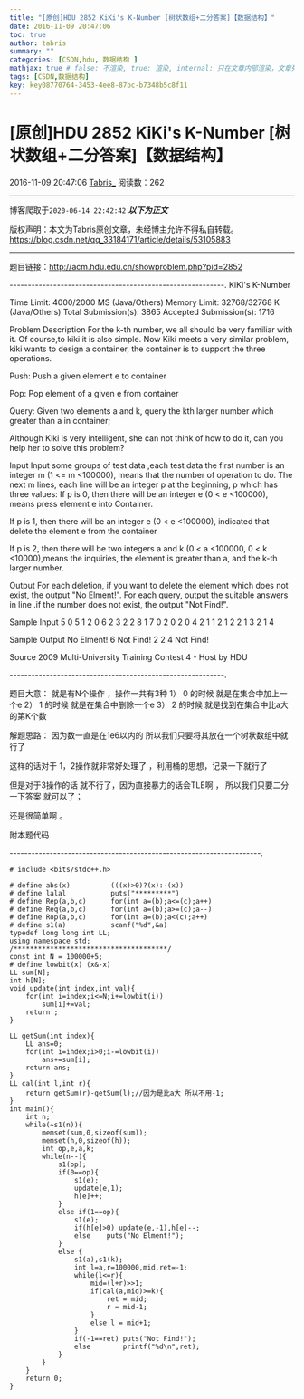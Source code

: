 ```yaml
---
title: "[原创]HDU 2852 KiKi's K-Number [树状数组+二分答案]【数据结构】"
date: 2016-11-09 20:47:06
toc: true
author: tabris
summary: ""
categories: [CSDN,hdu, 数据结构 ]
mathjax: true # false: 不渲染, true: 渲染, internal: 只在文章内部渲染，文章列表中不渲染
tags: [CSDN,数据结构]
key: key08770764-3453-4ee8-87bc-b7348b5c8f11
---
```


# [原创]HDU 2852 KiKi's K-Number [树状数组+二分答案]【数据结构】

2016-11-09 20:47:06  [Tabris_](https://me.csdn.net/qq_33184171) 阅读数：262

---

博客爬取于`2020-06-14 22:42:42`
***以下为正文***

版权声明：本文为Tabris原创文章，未经博主允许不得私自转载。
https://blog.csdn.net/qq_33184171/article/details/53105883

<!-- more -->

---

题目链接：http://acm.hdu.edu.cn/showproblem.php?pid=2852

-----------------------------------------------------------.
KiKi's K-Number

Time Limit: 4000/2000 MS (Java/Others)    Memory Limit: 32768/32768 K (Java/Others)
Total Submission(s): 3865    Accepted Submission(s): 1716


Problem Description
For the k-th number, we all should be very familiar with it. Of course,to kiki it is also simple. Now Kiki meets a very similar problem, kiki wants to design a container, the container is to support the three operations.

Push: Push a given element e to container

Pop: Pop element of a given e from container

Query: Given two elements a and k, query the kth larger number which greater than a in container;

Although Kiki is very intelligent, she can not think of how to do it, can you help her to solve this problem?
 

Input
Input some groups of test data ,each test data the first number is an integer m (1 <= m <100000), means that the number of operation to do. The next m lines, each line will be an integer p at the beginning, p which has three values:
If p is 0, then there will be an integer e (0 < e <100000), means press element e into Container.

If p is 1, then there will be an integer e (0 < e <100000), indicated that delete the element e from the container  

If p is 2, then there will be two integers a and k (0 < a <100000, 0 < k <10000),means the inquiries, the element is greater than a, and the k-th larger number.
 

Output
For each deletion, if you want to delete the element which does not exist, the output "No Elment!". For each query, output the suitable answers in line .if the number does not exist, the output "Not Find!".
 

Sample Input
5
0 5
1 2
0 6
2 3 2
2 8 1
7
0 2
0 2
0 4
2 1 1
2 1 2
2 1 3
2 1 4
 

Sample Output
No Elment!
6
Not Find!
2
2
4
Not Find!
 

Source
2009 Multi-University Training Contest 4 - Host by HDU

-----------------------------------------------------------.

题目大意：
就是有N个操作 ，操作一共有3种
1）  0 的时候  就是在集合中加上一个e
2）  1 的时候  就是在集合中删除一个e
3）  2 的时候  就是找到在集合中比a大的第K个数


解题思路：
因为数一直是在1e6以内的  所以我们只要将其放在一个树状数组中就行了

这样的话对于 1，2操作就非常好处理了  ，利用桶的思想，记录一下就行了

但是对于3操作的话  就不行了，因为直接暴力的话会TLE啊 ，
所以我们只要二分一下答案 就可以了；

还是很简单啊  。


附本题代码

---------------------------------------------------------------------.
```
# include <bits/stdc++.h>

# define abs(x)          (((x)>0)?(x):-(x))
# define lalal           puts("*********")
# define Rep(a,b,c)      for(int a=(b);a<=(c);a++)
# define Req(a,b,c)      for(int a=(b);a>=(c);a--)
# define Rop(a,b,c)      for(int a=(b);a<(c);a++)
# define s1(a)           scanf("%d",&a)
typedef long long int LL;
using namespace std;
/**************************************/
const int N = 100000+5;
# define lowbit(x) (x&-x)
LL sum[N];
int h[N];
void update(int index,int val){
    for(int i=index;i<=N;i+=lowbit(i))
        sum[i]+=val;
    return ;
}

LL getSum(int index){
    LL ans=0;
    for(int i=index;i>0;i-=lowbit(i))
        ans+=sum[i];
    return ans;
}
LL cal(int l,int r){
    return getSum(r)-getSum(l);//因为是比a大 所以不用-1;
}
int main(){
    int n;
    while(~s1(n)){
        memset(sum,0,sizeof(sum));
        memset(h,0,sizeof(h));
        int op,e,a,k;
        while(n--){
            s1(op);
            if(0==op){
                s1(e);
                update(e,1);
                h[e]++;
            }
            else if(1==op){
                s1(e);
                if(h[e]>0) update(e,-1),h[e]--;
                else    puts("No Elment!");
            }
            else {
                s1(a),s1(k);
                int l=a,r=100000,mid,ret=-1;
                while(l<=r){
                    mid=(l+r)>>1;
                    if(cal(a,mid)>=k){
                        ret = mid;
                        r = mid-1;
                    }
                    else l = mid+1;
                }
                if(-1==ret) puts("Not Find!");
                else        printf("%d\n",ret);
            }
        }
    }
    return 0;
}

```


